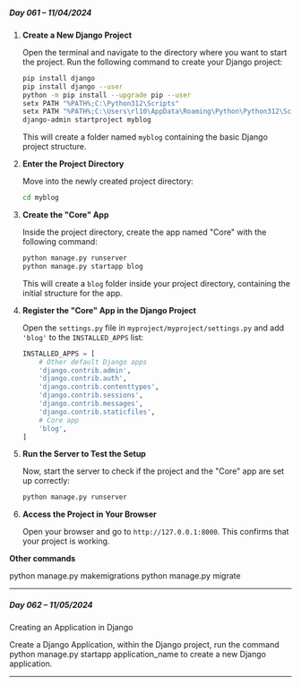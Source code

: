 ##### Day 061 – 11/04/2024

1. **Create a New Django Project**

   Open the terminal and navigate to the directory where you want to start the project. Run the following command to create your Django project:

   ```bash
   pip install django
   pip install django --user
   python -m pip install --upgrade pip --user
   setx PATH "%PATH%;C:\Python312\Scripts"
   setx PATH "%PATH%;C:\Users\rl10\AppData\Roaming\Python\Python312\Scripts"
   django-admin startproject myblog
   ```

   This will create a folder named `myblog` containing the basic Django project structure.

2. **Enter the Project Directory**

   Move into the newly created project directory:

   ```bash
   cd myblog
   ```

3. **Create the "Core" App**

   Inside the project directory, create the app named "Core" with the following command:

   ```bash
   python manage.py runserver
   python manage.py startapp blog
   ```

   This will create a `blog` folder inside your project directory, containing the initial structure for the app.

4. **Register the "Core" App in the Django Project**

   Open the `settings.py` file in `myproject/myproject/settings.py` and add `'blog'` to the `INSTALLED_APPS` list:

   ```python
   INSTALLED_APPS = [
       # Other default Django apps
       'django.contrib.admin',
       'django.contrib.auth',
       'django.contrib.contenttypes',
       'django.contrib.sessions',
       'django.contrib.messages',
       'django.contrib.staticfiles',
       # Core app
       'blog',
   ]
   ```

5. **Run the Server to Test the Setup**

   Now, start the server to check if the project and the "Core" app are set up correctly:

   ```bash
   python manage.py runserver
   ```

6. **Access the Project in Your Browser**

   Open your browser and go to `http://127.0.0.1:8000`. This confirms that your project is working.


**Other commands**

python manage.py makemigrations
python manage.py migrate

---

##### Day 062 – 11/05/2024

Creating an Application in Django

Create a Django Application, within the Django project, run the command python manage.py startapp application_name to create a new Django application.

---